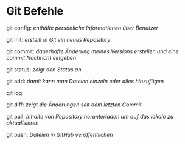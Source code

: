 # **Git Befehle**

git config: *enthälte persönliche Informationen über Benutzer*

git init: *erstellt in Git ein neues Repository*

git commit: *dauerhafte Änderung meines Versions erstellen und eine commit Nachricht eingeben*

git status: *zeigt den Status an*

git add: *damit kann man Dateien einzeln oder alles hinzufügen*

git log:

git diff: *zeigt die Änderungen seit dem letzten Commit*

git pull: *Inhalte von Repository herunterladen um auf das lokale zu aktualisieren*

git push: *Dateien in GitHub veröffentlichen*